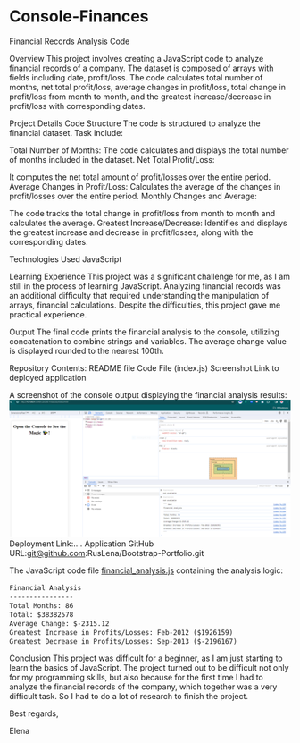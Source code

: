 # Console-Finances
Financial Records Analysis Code

Overview
This project involves creating a JavaScript code to analyze financial records of a company. The dataset is composed of arrays with fields including date, profit/loss. The code calculates total number of months, net total profit/loss, average changes in profit/loss, total change in profit/loss from month to month, and the greatest increase/decrease in profit/loss with corresponding dates.

Project Details
Code Structure
The code is structured to analyze the financial dataset. Task include:

Total Number of Months:
The code calculates and displays the total number of months included in the dataset.
Net Total Profit/Loss:

It computes the net total amount of profit/losses over the entire period.
Average Changes in Profit/Loss:
Calculates the average of the changes in profit/losses over the entire period.
Monthly Changes and Average:

The code tracks the total change in profit/loss from month to month and calculates the average.
Greatest Increase/Decrease:
Identifies and displays the greatest increase and decrease in profit/losses, along with the corresponding dates.

Technologies Used
JavaScript

Learning Experience
This project was a significant challenge for me, as I am still in the process of learning JavaScript. Analyzing financial records was an additional difficulty that required understanding the manipulation of arrays, financial calculations. Despite the difficulties, this project gave me practical experience.

Output
The final code prints the financial analysis to the console, utilizing concatenation to combine strings and variables. The average change value is displayed rounded to the nearest 100th.

Repository Contents:
README file
Code File (index.js)
Screenshot
Link to deployed application

A screenshot of the console output displaying the financial analysis results: ![Alt text](Console-Finances.PNG) 
Deployment Link:....
Application GitHub URL:git@github.com:RusLena/Bootstrap-Portfolio.git

The JavaScript code file [financial_analysis.js](index.js) containing the analysis logic:

``` text
Financial Analysis
----------------
Total Months: 86
Total: $38382578
Average Change: $-2315.12
Greatest Increase in Profits/Losses: Feb-2012 ($1926159)
Greatest Decrease in Profits/Losses: Sep-2013 ($-2196167)
```

Conclusion
This project was difficult for a beginner, as I am just starting to learn the basics of JavaScript. The project turned out to be difficult not only for my programming skills, but also because for the first time I had to analyze the financial records of the company, which together was a very difficult task. So I had to do a lot of research to finish the project.

 Best regards, 

 Elena
